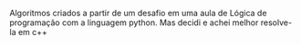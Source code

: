 Algoritmos criados a partir de um desafio em uma aula de Lógica de programação com a linguagem python. Mas decidi e achei melhor resolve-la em c++
